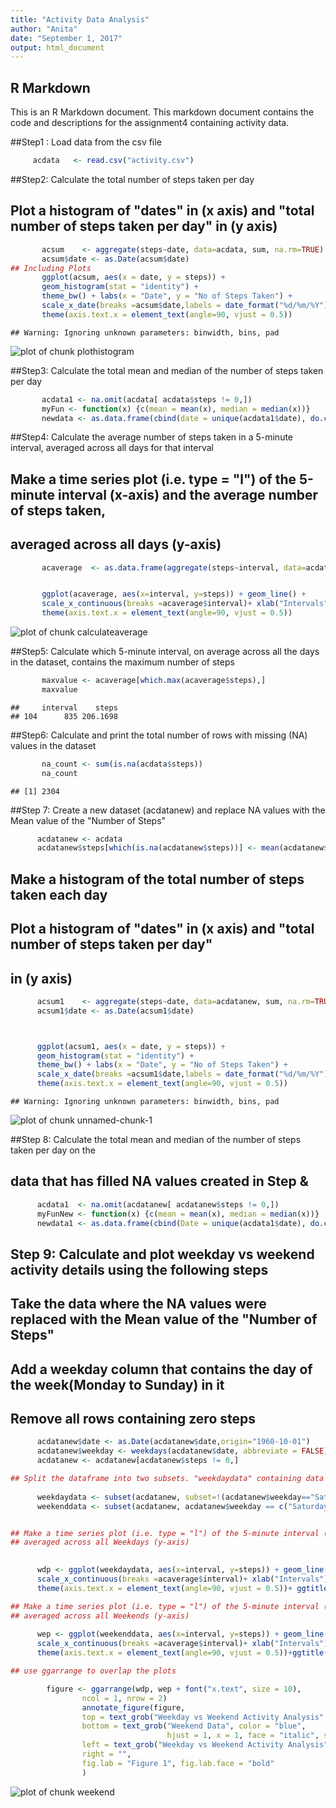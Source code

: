 ```yaml
---
title: "Activity Data Analysis"
author: "Anita"
date: "September 1, 2017"
output: html_document
---
```




## R Markdown

This is an R Markdown document. This markdown document contains the code and descriptions for the assignment4 containing activity data.

##Step1 : Load data from the csv file


```r
     acdata   <- read.csv("activity.csv")
```
##Step2: Calculate the total number of steps taken per day
##       Plot a histogram of "dates" in (x axis) and "total number of steps taken per day" in (y axis)

```r
	   acsum    <- aggregate(steps~date, data=acdata, sum, na.rm=TRUE)
	   acsum$date <- as.Date(acsum$date)
## Including Plots
	   ggplot(acsum, aes(x = date, y = steps)) + 
	   geom_histogram(stat = "identity") +
	   theme_bw() + labs(x = "Date", y = "No of Steps Taken") +
	   scale_x_date(breaks =acsum$date,labels = date_format("%d/%m/%Y")) +
	   theme(axis.text.x = element_text(angle=90, vjust = 0.5))
```

```
## Warning: Ignoring unknown parameters: binwidth, bins, pad
```

![plot of chunk plothistogram](figure/plothistogram-1.png)
	   
##Step3: Calculate the total mean and median of the number of steps taken per day

```r
	   acdata1 <- na.omit(acdata[ acdata$steps != 0,])
	   myFun <- function(x) {c(mean = mean(x), median = median(x))}
	   newdata <- as.data.frame(cbind(date = unique(acdata1$date), do.call(rbind, tapply(acdata1$steps, acdata1$date, myFun))))
```
##Step4: Calculate the average number of steps taken in a 5-minute interval, averaged across all days for that interval
##       Make a time series plot (i.e. type = "l") of the 5-minute interval (x-axis) and the average number of steps taken, 
##       averaged across all days (y-axis)
    

```r
	   acaverage  <- as.data.frame(aggregate(steps~interval, data=acdata, mean, na.rm=TRUE))


	   ggplot(acaverage, aes(x=interval, y=steps)) + geom_line() +
	   scale_x_continuous(breaks =acaverage$interval)+ xlab("Intervals") + ylab("Average Steps")+
	   theme(axis.text.x = element_text(angle=90, vjust = 0.5))
```

![plot of chunk calculateaverage](figure/calculateaverage-1.png)

##Step5: Calculate which 5-minute interval, on average across all the days in the dataset, contains the maximum number of steps

```r
	   maxvalue <- acaverage[which.max(acaverage$steps),]
	   maxvalue
```

```
##     interval    steps
## 104      835 206.1698
```
##Step6: Calculate  and print the total number of rows with missing (NA) values in the dataset

```r
	   na_count <- sum(is.na(acdata$steps))
	   na_count
```

```
## [1] 2304
```
##Step 7: Create a new dataset (acdatanew) and replace NA values with the Mean value of the "Number of Steps"

```r
	  acdatanew <- acdata
	  acdatanew$steps[which(is.na(acdatanew$steps))] <- mean(acdatanew$steps, na.rm=TRUE)
```

## Make a histogram of the total number of steps taken each day
## Plot a histogram of "dates" in (x axis) and "total number of steps taken per day"
## in (y axis)

```r
	  acsum1    <- aggregate(steps~date, data=acdatanew, sum, na.rm=TRUE)
	  acsum1$date <- as.Date(acsum1$date)



	  ggplot(acsum1, aes(x = date, y = steps)) + 
	  geom_histogram(stat = "identity") +
	  theme_bw() + labs(x = "Date", y = "No of Steps Taken") +
	  scale_x_date(breaks =acsum1$date,labels = date_format("%d/%m/%Y")) +
 	  theme(axis.text.x = element_text(angle=90, vjust = 0.5)) 
```

```
## Warning: Ignoring unknown parameters: binwidth, bins, pad
```

![plot of chunk unnamed-chunk-1](figure/unnamed-chunk-1-1.png)

##Step 8: Calculate the total mean and median of the number of steps taken per day on the 
##        data that has filled NA values created in Step &

```r
	  acdata1  <- na.omit(acdatanew[ acdatanew$steps != 0,])
	  myFunNew <- function(x) {c(mean = mean(x), median = median(x))}
	  newdata1 <- as.data.frame(cbind(Date = unique(acdata1$date), do.call(rbind, tapply(acdata1$steps, acdata1$date, myFunNew))))
```

## Step 9: Calculate and plot weekday vs weekend activity details using the following steps
##         Take the data where the NA values were replaced with the Mean value of the "Number of Steps"
##         Add a weekday column that contains the day of the week(Monday to Sunday) in it
##         Remove all rows containing zero steps

```r
	  acdatanew$date <- as.Date(acdatanew$date,origin="1960-10-01")
	  acdatanew$weekday <- weekdays(acdatanew$date, abbreviate = FALSE)
	  acdatanew <- acdatanew[acdatanew$steps != 0,]

## Split the dataframe into two subsets. "weekdaydata" containing data for weekdays. "weekenddata' containing data for weekends.
   
	  weekdaydata <- subset(acdatanew, subset=!(acdatanew$weekday=="Saturday"|acdatanew$weekday=="Sunday"))
	  weekenddata <- subset(acdatanew, acdatanew$weekday == c("Saturday","Sunday"),na.rm=T)


## Make a time series plot (i.e. type = "l") of the 5-minute interval (x-axis) and the average number of steps taken,
## averaged across all Weekdays (y-axis)

    
	  wdp <- ggplot(weekdaydata, aes(x=interval, y=steps)) + geom_line() +
	  scale_x_continuous(breaks =acaverage$interval)+ xlab("Intervals") + ylab("Average Steps")+
	  theme(axis.text.x = element_text(angle=90, vjust = 0.5))+ ggtitle("Weekday Activity Data")

## Make a time series plot (i.e. type = "l") of the 5-minute interval (x-axis) and the average number of steps taken,
## averaged across all Weekends (y-axis)
      
	  wep <- ggplot(weekenddata, aes(x=interval, y=steps)) + geom_line() +
	  scale_x_continuous(breaks =acaverage$interval)+ xlab("Intervals") + ylab("Average Steps")+
	  theme(axis.text.x = element_text(angle=90, vjust = 0.5))+ggtitle("Weekend Activity Data")

## use ggarrange to overlap the plots

        figure <- ggarrange(wdp, wep + font("x.text", size = 10),
                ncol = 1, nrow = 2)
                annotate_figure(figure,
                top = text_grob("Weekday vs Weekend Activity Analysis", color = "red", face = "bold", size = 14),
                bottom = text_grob("Weekend Data", color = "blue",
                                   hjust = 1, x = 1, face = "italic", size = 10),
                left = text_grob("Weekday vs Weekend Activity Analysis", color = "green", rot = 90),
                right = "",
                fig.lab = "Figure 1", fig.lab.face = "bold"
                )
```

![plot of chunk weekend](figure/weekend-1.png)


